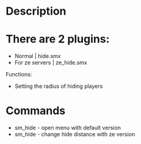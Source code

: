 # Description

# There are 2 plugins:

- Normal | hide.smx
- For ze servers | ze_hide.smx

Functions:
- Setting the radius of hiding players

# Commands

- sm_hide - open menu with default version
- sm_hide <value> - change hide distance with ze version
